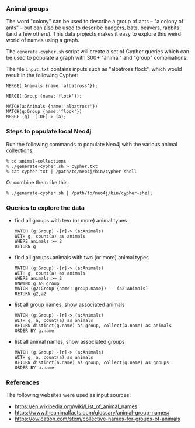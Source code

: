 ### Animal groups

The word "colony" can be used to describe a group of ants – "a colony of ants" – but can also be used to describe badgers, bats, beavers, rabbits (and a few others). This data projects makes it easy to explore this weird world of names using a graph.

The `generate-cypher.sh` script will create a set of Cypher queries which can be used to populate a graph with 300+ "animal" and "group" combinations.

The file `input.txt` contains inputs such as "albatross flock", which would result in the following Cypher:

    MERGE(:Animals {name:'albatross'});

    MERGE(:Group {name:'flock'});

    MATCH(a:Animals {name:'albatross'})
    MATCH(g:Group {name:'flock'})
    MERGE (g) -[:OF]-> (a);

### Steps to populate local Neo4j

Run the following commands to populate Neo4j with the various animal collections:
 
    % cd animal-collections
    % ./generate-cypher.sh > cypher.txt
    % cat cypher.txt | /path/to/neo4j/bin/cypher-shell

Or combine them like this:

    % ./generate-cypher.sh | /path/to/neo4j/bin/cypher-shell

### Queries to explore the data


* find all groups with two (or more) animal types

    ```
    MATCH (g:Group) -[r]-> (a:Animals)
    WITH g, count(a) as animals
    WHERE animals >= 2
    RETURN g
    ```

* find all groups+animals with two (or more) animal types
    ```
    MATCH (g:Group) -[r]-> (a:Animals)
    WITH g, count(a) as animals
    WHERE animals >= 2
    UNWIND g AS group
    MATCH (g2:Group {name: group.name}) -- (a2:Animals)
    RETURN g2,a2
    ```

* list all group names, show associated animals

    ```
    MATCH (g:Group) -[r]-> (a:Animals)
    WITH g, a, count(a) as animals
    RETURN distinct(g.name) as group, collect(a.name) as animals
    ORDER BY g.name
    ```

* list all animal names, show associated groups

    ```
    MATCH (g:Group) -[r]-> (a:Animals)
    WITH g, a, count(a) as animals
    RETURN distinct(a.name) as group, collect(g.name) as groups
    ORDER BY a.name
    ```


### References

The following websites were used as input sources:
* https://en.wikipedia.org/wiki/List_of_animal_names
* https://www.theanimalfacts.com/glossary/animal-group-names/
* https://owlcation.com/stem/collective-names-for-groups-of-animals

